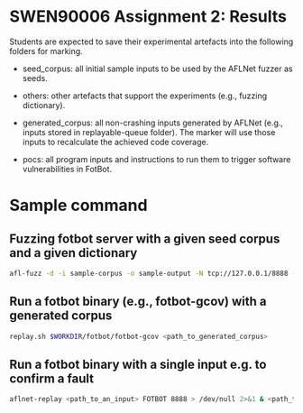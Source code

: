 # SWEN90006 Assignment 2: Results

Students are expected to save their experimental artefacts into the following folders for marking.

- seed_corpus: all initial sample inputs to be used by the AFLNet fuzzer as seeds.

- others: other artefacts that support the experiments (e.g., fuzzing dictionary).

- generated_corpus: all non-crashing inputs generated by AFLNet (e.g., inputs stored in replayable-queue folder). The marker will use those inputs to recalculate the achieved code coverage.

- pocs: all program inputs and instructions to run them to trigger software vulnerabilities in FotBot.

# Sample command

## Fuzzing fotbot server with a given seed corpus and a given dictionary

```bash
afl-fuzz -d -i sample-corpus -o sample-output -N tcp://127.0.0.1/8888 -x sample.dict -P FOTBOT -D 3000 -q 3 -s 3 -E -K -R $WORKDIR/fotbot/fotbot-fuzz 127.0.0.1 8888
```

## Run a fotbot binary (e.g., fotbot-gcov) with a generated corpus

```bash
replay.sh $WORKDIR/fotbot/fotbot-gcov <path_to_generated_corpus>
```

## Run a fotbot binary with a single input e.g. to confirm a fault

```bash
aflnet-replay <path_to_an_input> FOTBOT 8888 > /dev/null 2>&1 & <path_to_a_fotbot_binary> 127.0.0.1 8888
```
